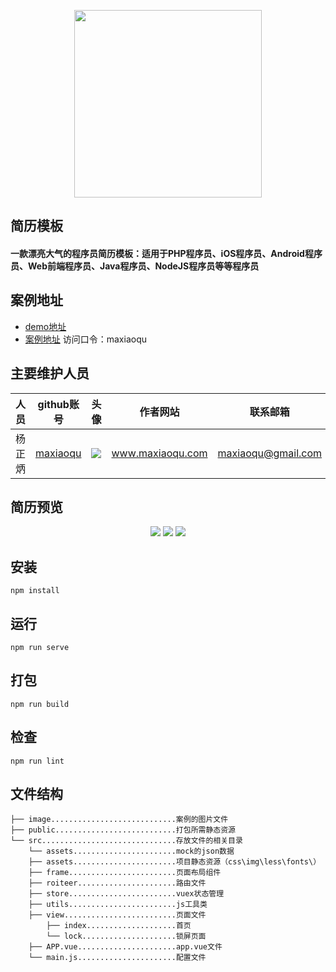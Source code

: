 <p align="center">
    <a href="http://www.maxiaoqu.com/">
        <img width="300" src="http://www.maxiaoqu.com/maxiaoqu.png">
    </a>
</p>

<h2>
    简历模板
    <h4>一款漂亮大气的程序员简历模板：适用于PHP程序员、iOS程序员、Android程序员、Web前端程序员、Java程序员、NodeJS程序员等等程序员</h4>
</h2>

## 案例地址
- [demo地址](https://github.com/maxiaoqu/vue-resumeSample)
- [案例地址](http://example.maxiaoqu.com/jianli/)   访问口令：maxiaoqu

## 主要维护人员
|人员|github账号|头像|作者网站|联系邮箱|
|---|---|---|---|---|
|杨正炳|[maxiaoqu](https://github.com/maxiaoqu) |  ![](https://avatars1.githubusercontent.com/u/25891598?s=60&v=4)|www.maxiaoqu.com|maxiaoqu@gmail.com

## 简历预览
<p align="center">
    <img src="https://github.com/maxiaoqu/vue-resumeSample/blob/master/image/demo1.png">
    <img src="https://github.com/maxiaoqu/vue-resumeSample/blob/master/image/demo2.png">
    <img src="https://github.com/maxiaoqu/vue-resumeSample/blob/master/image/demo3.png">
</p>

## 安装
```
npm install
```

## 运行
```
npm run serve
```

## 打包
```
npm run build
```

## 检查
```
npm run lint
```

## 文件结构
```shell
├── image............................案例的图片文件
├── public...........................打包所需静态资源
└── src..............................存放文件的相关目录
    └── assets.......................mock的json数据
    ├── assets.......................项目静态资源（css\img\less\fonts\）
    ├── frame........................页面布局组件
    ├── roiteer......................路由文件
    ├── store........................vuex状态管理
    ├── utils........................js工具类
    ├── view.........................页面文件
        ├── index....................首页
        └── lock.....................锁屏页面
    ├── APP.vue......................app.vue文件
    └── main.js......................配置文件
```